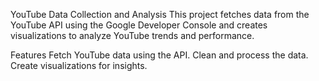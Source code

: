 YouTube Data Collection and Analysis
This project fetches data from the YouTube API using the Google Developer Console and creates visualizations to analyze YouTube trends and performance.

Features
Fetch YouTube data using the API.
Clean and process the data.
Create visualizations for insights.
